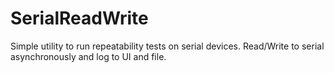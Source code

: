 ﻿# SerialReadWrite
Simple utility to run repeatability tests on serial devices. 
Read/Write to serial asynchronously and log to UI and file.
